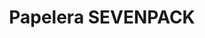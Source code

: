---
title: "Papelera SEVENPACK"
url: /ciudad-autonoma-de-buenos-aires/papelera-sevenpack/
shop: material de oficina
---